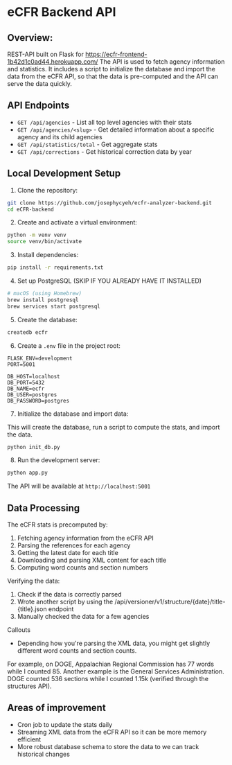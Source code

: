 # eCFR Backend API

## Overview:
REST-API built on Flask for https://ecfr-frontend-1b42d1c0ad44.herokuapp.com/
The API is used to fetch agency information and statistics. It includes a script to initialize the database and import the data from the eCFR API, so that the data is pre-computed and the API can serve the data quickly.

## API Endpoints

- `GET /api/agencies` - List all top level agencies with their stats
- `GET /api/agencies/<slug>` - Get detailed information about a specific agency and its child agencies
- `GET /api/statistics/total` - Get aggregate stats
- `GET /api/corrections` - Get historical correction data by year

## Local Development Setup

1. Clone the repository:
```bash
git clone https://github.com/josephycyeh/ecfr-analyzer-backend.git
cd eCFR-backend
```

2. Create and activate a virtual environment:
```bash
python -m venv venv
source venv/bin/activate 
```

3. Install dependencies:
```bash
pip install -r requirements.txt
```

4. Set up PostgreSQL (SKIP IF YOU ALREADY HAVE IT INSTALLED)
```bash
# macOS (using Homebrew)
brew install postgresql
brew services start postgresql
```

5. Create the database:
```bash
createdb ecfr
```

6. Create a `.env` file in the project root:
```
FLASK_ENV=development
PORT=5001

DB_HOST=localhost
DB_PORT=5432
DB_NAME=ecfr
DB_USER=postgres
DB_PASSWORD=postgres
```

7. Initialize the database and import data:

This will create the database, run a script to compute the stats, and import the data.

```bash
python init_db.py
```

8. Run the development server:
```bash
python app.py
```

The API will be available at `http://localhost:5001`


## Data Processing

The eCFR stats is precomputed by:

1. Fetching agency information from the eCFR API
2. Parsing the references for each agency
4. Getting the latest date for each title
5. Downloading and parsing XML content for each title
6. Computing word counts and section numbers

Verifying the data:

1. Check if the data is correctly parsed
2. Wrote another script by using the /api/versioner/v1/structure/{date}/title-{title}.json endpoint
3. Manually checked the data for a few agencies

Callouts
 - Depending how you're parsing the XML data, you might get slightly different word counts and section counts. 
 
 For example, on DOGE, Appalachian Regional Commission has 77 words while I counted 85.
 Another example is the General Services Administration. DOGE counted 536 sections while I counted 1.15k (verified through the structures API).

## Areas of improvement

- Cron job to update the stats daily
- Streaming XML data from the eCFR API so it can be more memory efficient
- More robust database schema to store the data to we can track historical changes

